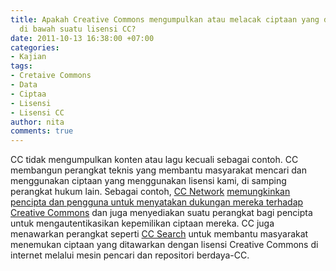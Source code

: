 ```yaml
---
title: Apakah Creative Commons mengumpulkan atau melacak ciptaan yang dilisensikan
  di bawah suatu lisensi CC?
date: 2011-10-13 16:38:00 +07:00
categories:
- Kajian
tags:
- Cretaive Commons
- Data
- Ciptaa
- Lisensi
- Lisensi CC
author: nita
comments: true
---
```


CC tidak mengumpulkan konten atau lagu kecuali sebagai contoh. CC membangun perangkat teknis yang membantu masyarakat mencari dan menggunakan ciptaan yang menggunakan lisensi kami, di samping perangkat hukum lain. Sebagai contoh, [CC Network](https://creativecommons.net/) [memungkinkan pencipta dan pengguna untuk menyatakan dukungan mereka terhadap Creative Commons](http://creativecommons.org/weblog/entry/10043) dan juga menyediakan suatu perangkat bagi pencipta untuk mengautentikasikan kepemilikan ciptaan mereka. CC juga menawarkan perangkat seperti [CC Search](http://search.creativecommons.org/) untuk membantu masyarakat menemukan ciptaan yang ditawarkan dengan lisensi Creative Commons di internet melalui mesin pencari dan repositori berdaya-CC.
